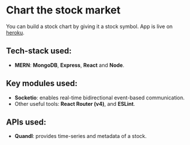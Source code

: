 Chart the stock market
=======
You can build a stock chart by giving it a stock symbol.
App is live on [heroku](https://evening-spire-28273.herokuapp.com/).

## Tech-stack used:
* **MERN**: **MongoDB**, **Express**, **React** and **Node**.

## Key modules used:
* **Socketio**: enables real-time bidirectional event-based communication.
* Other useful tools: **React Router (v4)**, and **ESLint**.

## APIs used:
* **Quandl**: provides time-series and metadata of a stock.
